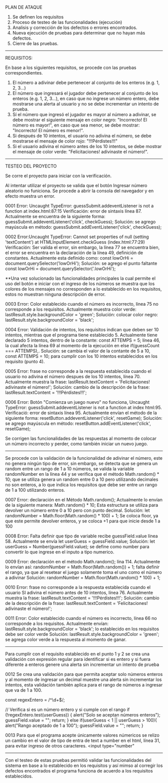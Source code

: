 PLAN DE ATAQUE
1. Se definen los requisitos
2. Proceso de testeo de las funcionalidades (ejecución)
3. Analisis y corrección de los defectos o errores encontrados.
4. Nueva ejecución de pruebas para determinar que no hayan más defectos.
5. Cierre de las pruebas.

****************************************************************************************************************************************

REQUISITOS:

En base a los siguientes requisitos, se procede con las pruebas correspondientes.

1. El número a adivinar debe pertenecer al conjunto de los enteros (e.g. 1, 2, 3...)
2. El número que ingresará el jugador debe pertenecer al conjunto de los enteros (e.g. 1, 2, 3...), en caso que no ingrese un número entero, debe mostrarse una alerta al usuario y no se debe incrementar un intento de prueba.
3. Sí el número que ingresó el jugador es mayor al número a adivinar, se debe mostrar el siguiente mensaje en color negro: "Incorrecto! El número es mayor!", en caso que sea menor, se debe mostrar: "Incorrecto! El número es menor!".
4. Si después de 10 intentos, el usuario no adivina el número, se debe mostrarse el mensaje de color rojo: "!!!Pérdistes!!!"
5. Si el usuario adivina el número antes de los 10 intentos, se debe mostrar el mensaje de color verde: "Felicitaciones! adivinaste el número!".


****************************************************************************************************************************************
TESTEO DEL PROYECTO

Se corre el proyecto para iniciar con la verificación.

Al intentar utilizar el proyecto se valida que el botón Ingresar número aleatorio no funiciona.
Se procede a abrir la consola del navegador y en efecto muestra un error.

0001 Error: Uncaught TypeError: guessSubmit.addeventListener is not a function at index.html:87:15
Verificación: error de sintaxis línea 87. 
Actualmente se encuentra de la siguiente forma: guessSubmit.addeventListener('click', checkGuess);
Solución: se agrego mayúscula en método: guessSubmit.addEventListener('click', checkGuess);

0002 Error:Uncaught TypeError: Cannot set properties of null (setting 'textContent') at HTMLInputElement.checkGuess (index.html:77:29)
Verificación: Ser valida el error, sin embargo, la línea 77 se encuentra bien, el error se encuentra en la declaración de la línea 49, definición de constantes.
Actualmente esta definido como: const lowOrHi = document.querySelector('lowOrHi');
Solución: se agrego el punto faltante const lowOrHi = document.querySelector('.lowOrHi'); 

**Una vez solucionado las funcionalidades principales la cual permite el uso del botón e iniciar con el ingreso de los números se muestra que los colores de los mensajes no corresponden a lo establecido en los requisitos, estos no muestran ninguna descripción de error.

0003 Error: Color establecido cuando el número es incorrecto, línea 75 no corresponde a los requisitos.
Actualmente muestra color verde: lastResult.style.backgroundColor = 'green';
Solución: colocar color negro: lastResult.style.backgroundColor = 'black';

0004 Error: Validación de intentos, los requisitos indican que deben ser 10 intentos, mientras que el programa tiene establecido 5.
Actualmente tiene declarado 5 intentos, dentro de la constante: const ATTEMPS = 5; línea 46, la cual afecta la línea 69 al momento de la ejecución en else if(guessCount === ATTEMPS),.
Solución: se cambia el valor de la contante de 5 a 10, const ATTEMPS = 10; para cumplir con los 10 intentos establecidos en los requisito (punto 4).

0005 Error: frase no corresponde a la respuesta establecida cuando el usuario no adivina el número despues de los 10 intentos, línea 70.
Actualmente muestra la frase: lastResult.textContent = 'Felicitaciones! adivinaste el número!';
Solución: cambio de la descripción de la frase: lastResult.textContent = '!!!Pérdistes!!!';

0006 Error: Botón "Comienza un juego nuevo" no funciona, Uncaught TypeError: guessSubmit.addeventListener is not a function at index html:95.
Verificació: error de sintaxis línea 95.
Actualmente envían el método de la siguiente forma: resetButton.addeventListener('click', resetGame);
Solución: se agrego mayúscula en método: resetButton.addEventListener('click', resetGame);

Se corrigen las funcionalidades de las respuestas al momento de colocar un número incorrecto y perder, como también iniciar un nuevo juego.

****************************************************************************************************************************************

Se procede con la validación de la funcionalidad de adivinar el número, este no genera ningún tipo de error, sin embargo, se detecta que se genera un random entre un rango de 1 a 10 números, se valida la variable randomNumber en la línea 44 y se verifica que el método Math.random() * 10; que se utiliza genera un random entre 0 a 10 pero utilizando decimales no son enteros, a lo que indica los requisitos que debe ser entre un rango de 1 a 100 utilizando enteros.

0007 Error: declaración en el Método Math.random(); 
Actualmente lo envían de la siguiente manera: Math.random() * 10; Esta estructura se utiliza para devolver un número entre 0 a 10 pero con punto decimal.
Solución: let randomNumber = Math.floor(Math.random() * 100) + 1; Se coloca floor, ya que este permite devolver enteros, y se coloca +1 para que inicie desde 1 a 100

0008 Error: Falta definir que tipo de variable recibe guessField.value línea 58.
Actualmente se envía let userGuess = guessField.value;
Solución: let userGuess = Number(guessField.value); se define como number para convertir lo que ingrese en el inputo a tipo numerico.

0009 Error: declaración en el método Math.random(); lína 114.
Actualmente lo envían así: randomNumber = Math.floor(Math.random()) + 1; falta definir el rango, ya que al resetear el juego solamente toma el uno como el número a adivinar
Solución: randomNumber = Math.floor(Math.random() * 100) + 1; 

0010 Error: frase no corresponde a la respuesta establecida cuando el usuario SI adivina el número antes de 10 intentos, línea 76.
Actualmente muestra la frase: lastResult.textContent = '!!!Pérdistes!!!';
Solución: cambio de la descripción de la frase: lastResult.textContent = 'Felicitaciones! adivinaste el número!';

0011 Error: Color establecido cuando el número es incorrecto, línea 66 no corresponde a los requisitos.
Actualmente envían: lastResult.style.backgroundColor = 'black'; lo establecido en los requisitos debe ser color verde 
Solución: lastResult.style.backgroundColor = 'green'; se agrega color verde a la respuesta al momento de ganar.

****************************************************************************************************************************************

Para cumplir con el requisito establecido en el punto 1 y 2 se crea una validación con expresión regular para identificar si es entero y si fuera diferente a enteros genere una alerta sin
incrementar un intento de prueba

0012 Se crea una validación para que permita aceptar solo números enteros y al momento de ingresar un decimal muestre una alerta sin incrementar los intentos, esta validación también aplica
para el rango de números a ingresar que va de 1 a 100.
 
const regexEntero = /^\d+$/;

  // Verifica si es un número entero y si cumple con el rango
   if (!regexEntero.test(userGuess)) {
    alert("Solo se aceptan números enteros");
    guessField.value = "";
    return;
   } else if(userGuess < 1 || userGuess > 100){
    alert("Rango aceptado de 1 a 100");
    guessField.value = "";
    return;
   }

0013 Para que el programa acepte únicamente valores númericos se  relizo un cambio en el valor de tipo de entra de text a number en el html, línea 31, para evitar ingreso de otros caracteres.
<input type="number"

****************************************************************************************************************************************

Con el testeo de estas pruebas permitió validar las funcionalidades del sistema en base a lo establecido en los requisitos y así mimso al corregir los defectos encontrados el programa funciona de acuerdo a los requisitos establecidos.

